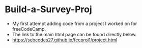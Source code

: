 # Build-a-Survey-Proj
- My first attempt adding code from a project I worked on for freeCodeCamp.
- The link to the main html page can be found directly below.
- https://sebcodes27.github.io/fccproj1/project.html
